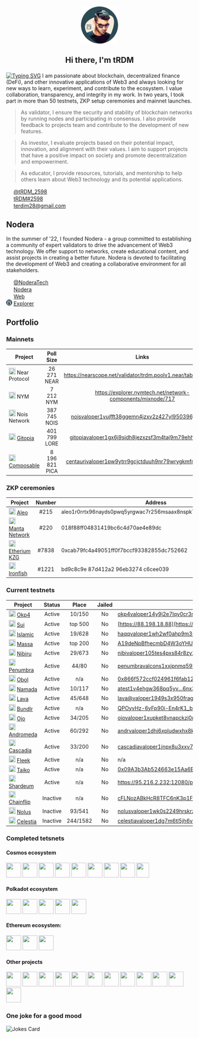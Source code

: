 <p align="center">
  <img width="100" height="100" src="https://github.com/terdim28/nodera/raw/main/logos/tRDM_logo.png">
</p>
<h2><p align="center">Hi there, I'm tRDM</p></h2>


[![Typing SVG](https://readme-typing-svg.herokuapp.com?font=Aboreto&size=30&pause=500&center=true&vCenter=true&color=28454D&width=1070&lines=PoS+validator;testnet+participant;crypto+enthusiast)](https://git.io/typing-svg)
I am passionate about blockchain, decentralized finance (DeFi), and other innovative applications of Web3 and always looking for new ways to learn, experiment, and contribute to the ecosystem. I value collaboration, transparency, and integrity in my work. In two years, I took part in more than 50 testnets, ZKP setup ceremonies and mainnet launches. 

> As validator, I ensure the security and stability of blockchain networks by running nodes and participating in consensus. I also provide feedback to projects team and contribute to the development of new features.

> As investor, I evaluate projects based on their potential impact, innovation, and alignment with their values. I aim to support projects that have a positive impact on society and promote decentralization and empowerment.

> As educator, I provide resources, tutorials, and mentorship to help others learn about Web3 technology and its potential applications. 

<img height="16" width="16" src="https://cdn.simpleicons.org/twitter/28454D" /> <a href="https://twitter.com/tRDM_2598">@tRDM_2598</a>  
<img height="16" width="16" src="https://cdn.simpleicons.org/discord/28454D" /> <a href="https://discordapp.com/users/844196216501698560">tRDM#2598</a>  
<img height="16" width="16" src="https://cdn.simpleicons.org/gmail/28454D" /> terdim28@gmail.com

## Nodera
In the summer of '22, I founded Nodera - a group committed to establishing a community of expert validators to drive the advancement of Web3 technology. We offer support to networks, create educational content, and assist projects in creating a better future. Nodera is devoted to facilitating the development of Web3 and creating a collaborative environment for all stakeholders.
 
<img height="16" width="16" src="https://cdn.simpleicons.org/twitter/28454D" /> <a href="https://twitter.com/NoderaTech">@NoderaTech</a>  
<img height="16" width="16" src="https://cdn.simpleicons.org/discord/28454D" /> <a href="https://discord.gg/TmnKznRqnv">Nodera</a>  
<img height="16" width="16" src="https://cdn.simpleicons.org/googlechrome/28454D" /> <a href="http://nodera.org/ ">Web</a>  
<img height="16" width="16" src="https://github.com/terdim28/nodera/raw/main/logos/nodera_simple_logo.png" /> <a href="http://explorer.nodera.org/ ">Explorer</a>  

## Portfolio

### Mainnets
| Project | Poll Size | Links | Genesis |
| ------- |:---------:|:-----:|:-------:|
|<img height="18" width="18" src="https://cryptologos.cc/logos/near-protocol-near-logo.png" /> Near Protocol|26 271 NEAR|https://nearscope.net/validator/trdm.poolv1.near/tab/dashboard||
|<img height="18" width="18" src="https://nymtech.net/images/social/logo-icon.png" /> NYM|7 212 NYM|https://explorer.nymtech.net/network-components/mixnode/717||
|<img height="18" width="18" src="https://pbs.twimg.com/profile_images/1640408357142970376/nmI7YiMb_400x400.jpg" /> Nois Network|387 745 NOIS|[noisvaloper1vujfft38ggemn4jzxv2z427yl950396jcq5556](https://nois.explorers.guru/validator/noisvaloper1vujfft38ggemn4jzxv2z427yl950396jcq5556)| Yes |
|<img height="18" width="18" src="https://pbs.twimg.com/profile_images/1440291565302284304/0r9YJOJW_400x400.png" /> [Gitopia](https://gitopia.com/)| 401 799 LORE |[gitopiavaloper1gx6j9sjdh8jezxzsf3m4taj9m79ehhrnuz3prt](https://gitopia.exploreme.pro/validator/gitopiavaloper1gx6j9sjdh8jezxzsf3m4taj9m79ehhrnuz3prt)| Yes |
|<img height="18" width="18" src="https://pbs.twimg.com/profile_images/1600505305829462020/Qg4_lPgJ_400x400.jpg" /> [Composable](https://www.composable.finance/)| 8 196 821 PICA |[centaurivaloper1pw9ytrr9gcjctduuh9nr79wrygkmfmh0zcxtne](https://explorer.nodexcapital.com/composable/staking/centaurivaloper1pw9ytrr9gcjctduuh9nr79wrygkmfmh0zcxtne)| Yes |

### ZKP ceremonies
| Project | Number | Address | Date|
| ------- |:------:| ------- | ---|
|<img height="18" width="18" src="https://icodrops.com/wp-content/uploads/2021/04/Aleo_logo.jpeg" /> [Aleo](https://www.aleo.org/)|#215    |aleo1r0rrtx96nayds0pwq5yrgwac7r256msaax8nspk7d0mus7dsfc8qvn4r7q|11/2021|
|<img height="18" width="18" src="https://assets-global.website-files.com/61bc937bb545e71ad60f720e/61d70a35a030578fb621490d_Logo%20Color.svg" /> [Manta Network](https://www.manta.network/)|#220|018f88ff04831419bc6c4d70ae4e89dc|11/2022|
|<img height="18" width="18" src="https://www.citypng.com/public/uploads/preview/ethereum-eth-round-logo-icon-png-11662225468t3ckimsgp8.png" /> [Etherium KZG](https://ceremony.ethereum.org/)|#7838|0xcab79fc4a49051ff0f7bccf93382855dc752662|01/2023|
|<img height="18" width="18" src="https://icodrops.com/wp-content/uploads/2021/04/IronFish_logo.jpg" /> [Ironfish](https://ironfish.network/)|#1221|bd9c8c9e 87d412a2 96eb3274 c6cee039|02/2023|

### Current testnets

| Project      |Status| Place    | Jailed |Valoper & Links |
| ------------ |:-----:|:--------:|:------:| ------ | 
| <img height="18" width="18" src="https://cryptototem.com/wp-content/uploads/2022/10/OKP4-logo.jpg" /> [Okp4](https://okp4.network/) | Active | 10/150 | No | [okp4valoper14y9j2e7lqy0cr3nd5w73esuqtx07pse37hy5z5](https://nemeton.okp4.network/druid/okp4valoper14y9j2e7lqy0cr3nd5w73esuqtx07pse37hy5z5#profile) |
|<img height="18" width="18" src="https://s2.coinmarketcap.com/static/img/coins/200x200/20947.png" /> [Sui](https://sui.io/)|Active|top 500|No| [https://88.198.18.88](https://sui.explorers.guru/node/) |
|<img height="18" width="18" src="https://islamiccoin.net/mediakit/v2/islamic-mark.png" /> [Islamic](https://islamiccoin.net/)| Active | 19/628 | No | [haqqvaloper1wh2wf0ahp9m3spdeje5jlmc7vn007jev2x9gkn](http://explorer.nodera.org/haqq/staking/haqqvaloper1wh2wf0ahp9m3spdeje5jlmc7vn007jev2x9gkn) |
|<img height="18" width="18" src="https://icodrops.com/wp-content/uploads/2021/11/MassaLabs_logo.jpeg" /> [Massa](https://massa.net/)|Active| top 200 | No | [A19deNpBfhecmbD4W3oYHU9x4ixsxhowgQQxkPgzxxgcW7t7itC](https://massa.net/testnet/A19deNpBfhecmbD4W3oYHU9x4ixsxhowgQQxkPgzxxgcW7t7itC/)               |
|<img height="18" width="18" src="https://res.cloudinary.com/crunchbase-production/image/upload/c_lpad,h_170,w_170,f_auto,b_white,q_auto:eco,dpr_1/a4ode3gz2nkmgmkrnhdi" /> [Nibiru](https://nibiru.fi/)| Active | 29/673 | No | [nibivaloper105tes4pxs84r8zy2xlc5ejy3pz23290n850pnl](http://explorer.nodera.org/nibiru/staking/nibivaloper105tes4pxs84r8zy2xlc5ejy3pz23290n850pnl) |
|<img height="18" width="18" src="https://pbs.twimg.com/profile_images/1456245067149103104/CrNB0cKl_400x400.jpg" /> [Penumbra](https://penumbra.zone/) | Active | 44/80 | No | [penumbravalcons1xxjpnmq59hcl7h6m5t5hpgeph7p8cgupupq8ea](http://penumbra.zpoken.io/validators/penumbravalcons1xxjpnmq59hcl7h6m5t5hpgeph7p8cgupupq8ea) |
| <img height="18" width="18" src="https://icodrops.com/wp-content/uploads/2021/10/ObolNetwork_logo.jpeg" /> [Obol](https://obol.tech/) | Active | n/a | No | [0x866f572ccf024961f6fab1278137bdc30f91d2f540279f129b616c9da108769d42c9f95f](https://goerli.beaconcha.in/validator/0x866f572ccf024961f6fab1278137bdc30f91d2f540279f129b616c9da108769d42c9f95f6e0034ed2017db5e73fe911e#charts/) |
|<img height="18" width="18" src="https://styles.redditmedia.com/t5_77032n/styles/communityIcon_rfku9lqr1xv91.jpg" /> [Namada](https://namada.net/) | Active | 10/117| No | [atest1v4ehgw368pq5yv...6nx3jyxpryvvesvvdgx3](https://namada.explorers.guru/validators/) |
|<img height="18" width="18" src="https://assets-global.website-files.com/6364e65656ab107e465325d2/63816d774a2b8e639d950a5e_PHw4Q7-H6dpiQ-YEKbrA8sjl7S-TAldHxeq8tzNm8bc.jpeg" /> [Lava](https://lavanet.xyz/) | Active | 45/648 | No | [lava@valoper1949s3x950fragvcv4yh3qe5dfd3kr30yagw2jg](http://explorer.nodera.org/lava/staking/lava@valoper1949s3x950fragvcv4yh3qe5dfd3kr30yagw2jg) |
|<img height="18" width="18" src="https://res.cloudinary.com/crunchbase-production/image/upload/c_lpad,h_170,w_170,f_auto,b_white,q_auto:eco,dpr_1/mzervh0bcbifydmqk8gm" /> [Bundlr](https://bundlr.network/)| Active | n/a | No | [QPOyvHz-6yFp90i-En4rK1_bsUwZ7N2UPXHFt7YH9Z8](https://bundlr.network/explorer/Ry2bDGfBIvYtvDPYnf0eg_ijH4A1EDKaaEEecyjbUQ4/) |
|<img height="18" width="18" src="https://pbs.twimg.com/profile_images/1603111084583358464/hQ4S0cA0_400x400.jpg" /> [Ojo](https://ojo.network/)| Active | 34/205 | No | [ojovaloper1xupket8vnapckzj0mkd9e3y0w65c9jp9ewtm42](https://ojo.explorers.guru/validator/ojovaloper1xupket8vnapckzj0mkd9e3y0w65c9jp9ewtm42) |
|<img height="18" width="18" src="https://uploads-ssl.webflow.com/629a5c78c1d8bfb53958fb1b/62b5c3e17eb0e3930d04ddd8_hero-nebula-logo-svg.svg" /> [Andromeda](https://andromedaprotocol.io/)| Active | 60/292 | No | [andrvaloper1dhj6xpludwxhx8k8gv5c3exkfcnsfvl8dyeqjh](http://explorer.nodera.org/andromeda/staking/andrvaloper1dhj6xpludwxhx8k8gv5c3exkfcnsfvl8dyeqjh) |
|<img height="18" width="18" src="https://pbs.twimg.com/profile_images/1591262611617722370/VkRLHBBe_400x400.jpg" /> [Cascadia](https://celestia.org/)| Active | 33/200 | No | [cascadiavaloper1jnpx8u3xxv7kehp88jxyk3jyyudklluwgumn8f](http://explorer.nodera.org/cascadia/staking/cascadiavaloper1jnpx8u3xxv7kehp88jxyk3jyyudklluwgumn8f) |
|<img height="18" width="18" src="https://cryptocurrencyjobs.co/startups/assets/logos/fleek.png" /> [Fleek](https://fleek.network/)| Active | n/a | No | n/a |
|<img height="18" width="18" src="https://pbs.twimg.com/profile_images/1601055081675325440/ycMVxfJt_400x400.jpg" /> [Taiko](https://taiko.xyz/)| Active | n/a | No | [0x09A3b3Ab524663e15Aa6Bd886EB2A3018af721e9](https://l2explorer.a1.taiko.xyz/address/0x09A3b3Ab524663e15Aa6Bd886EB2A3018af721e9) |
|<img height="18" width="18" src="https://img.api.cryptorank.io/coins/shardeum1665056595732.png" /> [Shardeum](https://shardeum.org/)| Active | n/a | No | https://95.216.2.232:12080/performance |
|<img height="18" width="18" src="https://res.cloudinary.com/crunchbase-production/image/upload/c_lpad,h_256,w_256,f_auto,q_auto:eco,dpr_1/bljg7forbakru4e0cnhx" /> [Chainflip](https://chainflip.io/)| Inactive | n/a | No | [cFLNozABkHcR8TFC6nK3p1FnvLYx9TntKaYzhicEg3NcUWPwX](https://blocks-perseverance.chainflip.io/validator/cFLNozABkHcR8TFC6nK3p1FnvLYx9TntKaYzhicEg3NcUWPwX) |
|<img height="18" width="18" src="https://avatars.githubusercontent.com/u/103436687?s=200&v=4" /> [Nolus](https://nolus.io/)| Inactive | 93/541 | No | [nolusvaloper1wk0s2249hrskrzmflkp9u43yrxlnra6yxklwwq](http://explorer.nodera.org/nolus/staking/nolusvaloper1wk0s2249hrskrzmflkp9u43yrxlnra6yxklwwq) |
|<img height="18" width="18" src="https://pbs.twimg.com/profile_images/1404854187721203715/zZp1s7c3_400x400.jpg" /> [Celestia](https://celestia.org/)| Inactive | 244/1582 | No | [celestiavaloper1dg7m6tl5jh6vz4jvy7934ss82pahfwje22c6t6](https://celestia.explorers.guru/validator/celestiavaloper1dg7m6tl5jh6vz4jvy7934ss82pahfwje22c6t6) |

### Completed tetsnets
#### Cosmos ecosystem 
[<img height="40" width="40" src="https://pbs.twimg.com/profile_images/1440291565302284304/0r9YJOJW_400x400.png" />](https://gitopia.com/)
[<img height="40" width="40" src="https://miro.medium.com/max/2400/1*o1LDqDBVdhmKiwfzKc42BA.jpeg" />](https://marsprotocol.io/)
[<img height="40" width="40" src="https://styles.redditmedia.com/t5_6phggr/styles/communityIcon_rl5e61eimpb91.png" />](https://www.stride.zone/)
[<img height="40" width="40" src="https://pbs.twimg.com/profile_images/1513865442170974209/YKF-ZCez_400x400.png" />](https://www.rebuschain.com/)
[<img height="40" width="40" src="https://img.api.cryptorank.io/coins/150x150.sei_network1661962346631.png" />](https://www.seinetwork.io/)
[<img height="40" width="40" src="https://avatars.githubusercontent.com/u/64080398?s=280&v=4" />](https://omniflix.network/)
[<img height="40" width="40" src="https://pbs.twimg.com/profile_images/1595092806011191305/koqPJsUX_400x400.png" />](https://evmos.org/)
[<img height="40" width="40" src="https://poolbay.io/images/cards/umee-card.png" />](https://umee.cc/)
[<img height="40" width="34" src="https://agoric.com/static/bld-logo-6008405f316c5107ff4338597262f3cb.png" />](https://agoric.com/)
#### Polkadot ecosystem 
[<img height="40" width="40" src="https://assets-global.website-files.com/61bc937bb545e71ad60f720e/61d70a35a030578fb621490d_Logo%20Color.svg" />](https://www.manta.network/)
[<img height="40" width="40" src="https://encrypted-tbn0.gstatic.com/images?q=tbn:ANd9GcT4Hw-L_sK3jnJEuNxp6IqGnCXGOfgFfBFliFIE7Jjbsg&s" />](https://bit.country/)
[<img height="40" width="40" src="https://img.api.cryptorank.io/coins/polkadex1618485126958.png" />](https://polkadex.trade/)
[<img height="40" width="40" src="https://avatars.githubusercontent.com/u/79349007?s=200&v=4" />](https://pontem.network/)
[<img height="40" width="40" src="https://pbs.twimg.com/profile_images/1382564944198078464/-7D9uyig_400x400.jpg" />](https://subspace.network/)
#### Ethereum ecosystem:
[<img height="40" width="40" src="https://docs.vega.xyz/img/logo-y.png" />](https://vega.xyz/ru/)
[<img height="40" width="40" src="https://scroll.io/logo.png" />](https://scroll.io/)
[<img height="40" width="40" src="https://pbs.twimg.com/profile_images/1545019840993320962/x1FFDd1C_400x400.jpg" />](https://aztec.network/)

#### Other projects 
[<img height="40" width="40" src="https://icodrops.com/wp-content/uploads/2021/04/IronFish_logo.jpg" />](https://ironfish.network/)
[<img height="40" width="40" src="https://ffnews.com/wp-content/uploads/2022/07/1634502766235.jpg" />](https://www.minima.global/)
[<img height="40" width="40" src="https://nymtech.net/images/social/logo-icon.png" />](https://nymtech.net/)
[<img height="40" width="40" src="https://icodrops.com/wp-content/uploads/2021/04/Aleo_logo.jpeg" />](https://www.aleo.org/)
[<img height="40" width="40" src="https://cryptologos.cc/logos/near-protocol-near-logo.png" />](https://near.org/)
[<img height="40" width="40" src="https://icoholder.com/media/cache/ico_logo_view_page/files/img/7037eff01160f8cec99555e9243297c4.jpeg" />](https://www.kyve.network/)
[<img height="40" width="40" src="https://icodrops.com/wp-content/uploads/2020/06/SoyD-UGQ_400x400.jpg" />](https://hoprnet.org/)
[<img height="40" width="40" src="https://img.api.cryptorank.io/coins/oasys_games1662382971929.png" />](https://www.oasys.games/)
[<img height="40" width="40" src="https://img.api.cryptorank.io/coins/archway1668000126543.png" />](https://archway.io/)
[<img height="40" width="40" src="https://miro.medium.com/max/2400/1*yOy-Qi6v2MIEat5OsyJOpw.png" />](https://subquery.network/)
[<img height="40" width="40" src="https://aptosfoundation.org/assets/logomark/PNG/Aptos_mark_BLK-909b80e008685d22df54870ca38313008c2c15f0.png" />](https://aptoslabs.com/)
[<img height="40" width="40" src="https://avatars.githubusercontent.com/u/95705074?s=200&v=4" />](https://www.espressosys.com/)

### One joke for a good mood
![Jokes Card](https://readme-jokes.vercel.app/api)
